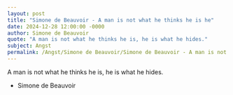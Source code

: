 ```yaml
---
layout: post
title: "Simone de Beauvoir - A man is not what he thinks he is he"
date: 2024-12-28 12:00:00 -0000
author: Simone de Beauvoir
quote: "A man is not what he thinks he is, he is what he hides."
subject: Angst
permalink: /Angst/Simone de Beauvoir/Simone de Beauvoir - A man is not what he thinks he is he
---
```


A man is not what he thinks he is, he is what he hides.

- Simone de Beauvoir
